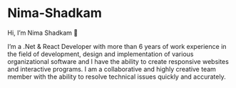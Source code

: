 # Nima-Shadkam

Hi, I’m Nima Shadkam 👋

I’m a .Net & React Developer with more than 6 years of work experience in the field of development, design and implementation of various organizational software and I have the ability to create responsive websites and interactive programs. I am a collaborative and highly creative team member with the ability to resolve technical issues quickly and accurately.
